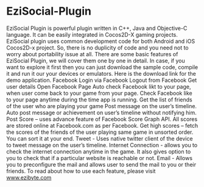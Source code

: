 EziSocial-Plugin
================

EziSocial Plugin is powerful plugin written in C++, Java and Objective-C language. It can be easily integrated in Cocos2D-X gaming projects. EziSocial plugin uses common development code for both Android and iOS Cocos2D-x project. So, there is no duplicity of code and you need not to worry about portability issue at all.  There are some basic features of EziSocial Plugin, we will cover them one by one in detail. In case, if you want to explore it first then you can just download the sample code, compile it and run it our your devices or emulators. Here is the download link for the demo application.  Facebook Login via Facebook Logout from Facebook Get user details Open Facebook Page Auto check Facebook likt to your page, when user come back to your game from your page. Check Facebook like to your page anytime during the time app is running. Get the list of friends of the user who are playing your game Post message on the user’s timeline. Auto post message or achievement on user’s timeline without notifying him. Post Score – uses advance feature of Facebook Score Graph API. All scores are stored online at Facebook.com as per Facebook. Get high scores – fetch the scores of the friends of the user playing same game in unsorted order. You can sort it at your end. Tweet - Uses native twitter client of the device to tweet message on the user’s timeline. Internet Connection - allows you to check the internet connection anytime in the game. It also gives option to you to check that if a particular website is reachable or not. Email - Allows you to preconfigure the mail and allows user to send the mail to you or their friends. To read about how to use each feature, please visit www.ezibyte.com